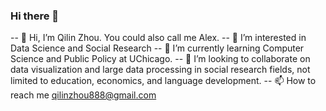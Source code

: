 ### Hi there 👋

-- 👋 Hi, I’m Qilin Zhou. You could also call me Alex.
-- 👀 I’m interested in Data Science and Social Research
-- 🌱 I’m currently learning Computer Science and Public Policy at UChicago.
-- 💞️ I’m looking to collaborate on data visualization and large data processing in social research fields, not limited to education, economics, and language development.
-- 📫 How to reach me qilinzhou888@gmail.com

